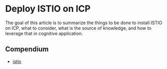 # Deploy ISTIO on ICP
The goal of this article is to summarize the things to be done to install ISTIO on ICP, what to consider, what is the source of knowledge, and how to leverage that in cognitive application.

## Compendium
* [istio](https://istio.io/)
